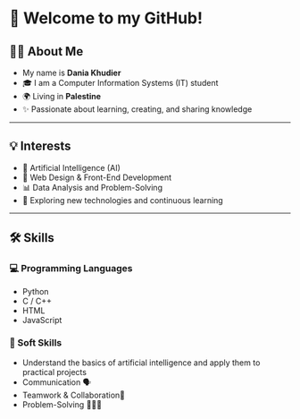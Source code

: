 # 👋 Welcome to my GitHub!  

## 👩‍💻 About Me  
- My name is **Dania Khudier**  
- 🎓 I am a Computer Information Systems (IT) student  
- 🌍 Living in **Palestine**  
- ✨ Passionate about learning, creating, and sharing knowledge  

---

## 💡 Interests  
- 🤖 Artificial Intelligence (AI)  
- 🎨 Web Design & Front-End Development  
- 📊 Data Analysis and Problem-Solving  
- 🚀 Exploring new technologies and continuous learning  
---

## 🛠️ Skills  

### 💻 Programming Languages  
- Python  
- C / C++  
- HTML 
- JavaScript

### 🤝 Soft Skills  
- Understand the basics of artificial intelligence and apply them to practical projects
- Communication 🗣️
- Teamwork & Collaboration🤝
- Problem-Solving 👩🏻‍💻
